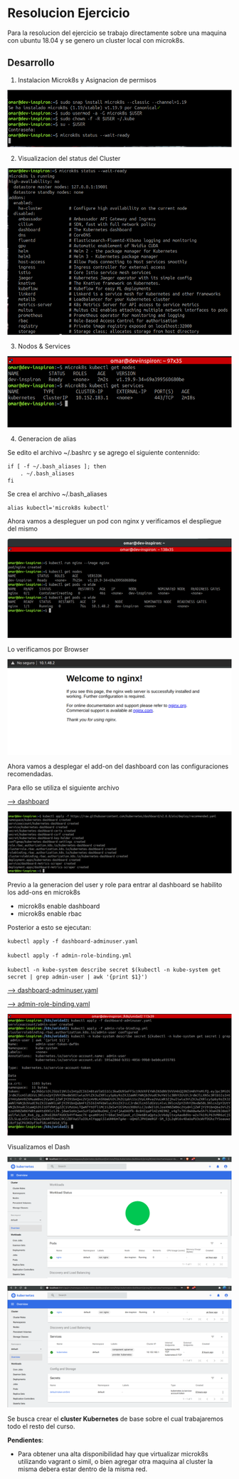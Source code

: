 # Resolucion Ejercicio

Para la resolucion del ejercicio se trabajo directamente sobre una maquina con ubuntu 18.04 y se genero un cluster local con microk8s.

## Desarrollo


1) Instalacion Microk8s y Asignacion de permisos

![install](./images/01.png)

2) Visualizacion del status del Cluster

![status](./images/02.png)

3) Nodos & Services

![nodes](./images/03.png)

4) Generacion de alias

Se edito el archivo ~/.bashrc y se agrego el siguiente contennido:

```
if [ -f ~/.bash_aliases ]; then
    . ~/.bash_aliases
fi

```

Se crea el archivo ~/.bash_aliases

```
alias kubectl='microk8s kubectl'

```

Ahora vamos a despleguer un pod con nginx y verificamos el despliegue del mismo

![nginx](./images/04.png)

Lo verificamos por Browser


![browser](./images/05.png)

Ahora vamos a desplegar el add-on del dashboard con las configuraciones recomendadas.

Para ello se utiliza el siguiente archivo

[--> dashboard](./yaml/recommended.yaml)

![dashboard](./images/06.png)

Previo a la generacion del user y role para entrar al dashboard se habilito los add-ons en microk8s

* microk8s enable dashboard
* microk8s enable rbac

Posterior a esto se ejecutan:

```
kubectl apply -f dashboard-adminuser.yaml

kubectl apply -f admin-role-binding.yml 

kubectl -n kube-system describe secret $(kubectl -n kube-system get secret | grep admin-user | awk '{print $1}')

```
[--> dashboard-adminuser.yaml](./yaml/dashboard-adminuser.yaml)

[--> admin-role-binding.yaml](./yaml/admin-role-binding.yaml)

![dashboard enabled](./images/07.png)
 

Visualizamos el Dash


![dash](./images/08.png)

![dash_2](./images/09.png)


Se busca crear el **cluster Kubernetes** de base sobre el cual trabajaremos todo el resto del curso. 

**Pendientes**:

- Para obtener una alta disponibilidad hay que virtualizar microk8s utilizando vagrant o simil, o bien agregar otra maquina al cluster la misma debera estar dentro de la misma red.   

 
